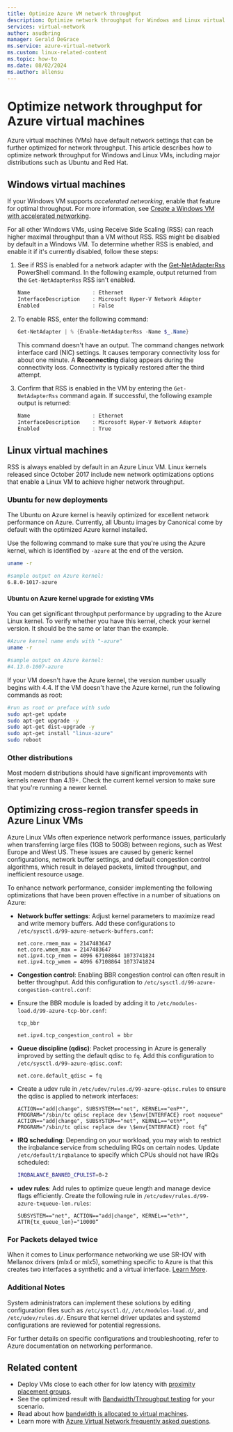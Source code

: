 ```yaml
---
title: Optimize Azure VM network throughput
description: Optimize network throughput for Windows and Linux virtual machines, including major distributions such as Ubuntu and Red Hat.
services: virtual-network
author: asudbring
manager: Gerald DeGrace
ms.service: azure-virtual-network
ms.custom: linux-related-content
ms.topic: how-to
ms.date: 08/02/2024
ms.author: allensu
---
```


# Optimize network throughput for Azure virtual machines

Azure virtual machines (VMs) have default network settings that can be further optimized for network throughput. This article describes how to optimize network throughput for Windows and Linux VMs, including major distributions such as Ubuntu and Red Hat.

## Windows virtual machines

If your Windows VM supports *accelerated networking*, enable that feature for optimal throughput. For more information, see [Create a Windows VM with accelerated networking](create-vm-accelerated-networking-powershell.md).

For all other Windows VMs, using Receive Side Scaling (RSS) can reach higher maximal throughput than a VM without RSS. RSS might be disabled by default in a Windows VM. To determine whether RSS is enabled, and enable it if it's currently disabled, follow these steps:

1. See if RSS is enabled for a network adapter with the [Get-NetAdapterRss](/powershell/module/netadapter/get-netadapterrss) PowerShell command. In the following example, output returned from the `Get-NetAdapterRss` RSS isn't enabled.

   ```powershell
   Name                    : Ethernet
   InterfaceDescription    : Microsoft Hyper-V Network Adapter
   Enabled                 : False
   ```

1. To enable RSS, enter the following command:

   ```powershell
   Get-NetAdapter | % {Enable-NetAdapterRss -Name $_.Name}
   ```

   This command doesn't have an output. The command changes network interface card (NIC) settings. It causes temporary connectivity loss for about one minute. A **Reconnecting** dialog appears during the connectivity loss. Connectivity is typically restored after the third attempt.

1. Confirm that RSS is enabled in the VM by entering the `Get-NetAdapterRss` command again. If successful, the following example output is returned:

   ```powershell
   Name                    : Ethernet
   InterfaceDescription    : Microsoft Hyper-V Network Adapter
   Enabled                 : True
   ```

## Linux virtual machines

RSS is always enabled by default in an Azure Linux VM. Linux kernels released since October 2017 include new network optimizations options that enable a Linux VM to achieve higher network throughput.

### Ubuntu for new deployments

The Ubuntu on Azure kernel is heavily optimized for excellent network performance on Azure. Currently, all Ubuntu images by Canonical come by default with the optimized Azure kernel installed.

Use the following command to make sure that you're using the Azure kernel, which is identified by `-azure` at the end of the version.

```bash
uname -r

#sample output on Azure kernel:
6.8.0-1017-azure
```

#### Ubuntu on Azure kernel upgrade for existing VMs

You can get significant throughput performance by upgrading to the Azure Linux kernel. To verify whether you have this kernel, check your kernel version. It should be the same or later than the example.

```bash
#Azure kernel name ends with "-azure"
uname -r

#sample output on Azure kernel:
#4.13.0-1007-azure
```

If your VM doesn't have the Azure kernel, the version number usually begins with 4.4. If the VM doesn't have the Azure kernel, run the following commands as root:

```bash
#run as root or preface with sudo
sudo apt-get update
sudo apt-get upgrade -y
sudo apt-get dist-upgrade -y
sudo apt-get install "linux-azure"
sudo reboot
```

### Other distributions

Most modern distributions should have significant improvements with kernels newer than 4.19+. Check the current kernel version to make sure that you're running a newer kernel.

## Optimizing cross-region transfer speeds in Azure Linux VMs

Azure Linux VMs often experience network performance issues, particularly when transferring large files (1GB to 50GB) between regions, such as West Europe and West US. These issues are caused by generic kernel configurations, network buffer settings, and default congestion control algorithms, which result in delayed packets, limited throughput, and inefficient resource usage. 

To enhance network performance, consider implementing the following optimizations that have been proven effective in a number of situations on Azure:

- **Network buffer settings**: Adjust kernel parameters to maximize read and write memory buffers. Add these configurations to `/etc/sysctl.d/99-azure-network-buffers.conf`: 

  ```plaintext
  net.core.rmem_max = 2147483647 
  net.core.wmem_max = 2147483647 
  net.ipv4.tcp_rmem = 4096 67108864 1073741824 
  net.ipv4.tcp_wmem = 4096 67108864 1073741824 
  ```
 
- **Congestion control**: Enabling BBR congestion control can often result in better throughput. Add this configuration to `/etc/sysctl.d/99-azure-congestion-control.conf`: 

- Ensure the BBR module is loaded by adding it to `/etc/modules-load.d/99-azure-tcp-bbr.conf`: 

  ```plaintext
  tcp_bbr 
  ```

  ```plaintext
  net.ipv4.tcp_congestion_control = bbr 
  ```

- **Queue discipline (qdisc)**: Packet processing in Azure is generally improved by setting the default qdisc to `fq`. Add this configuration to `/etc/sysctl.d/99-azure-qdisc.conf`: 

  ```plaintext
  net.core.default_qdisc = fq 
  ```

- Create a udev rule in `/etc/udev/rules.d/99-azure-qdisc.rules` to ensure the qdisc is applied to network interfaces: 

  ```plaintext
  ACTION=="add|change", SUBSYSTEM=="net", KERNEL=="enP*", PROGRAM="/sbin/tc qdisc replace dev \$env{INTERFACE} root noqueue" 
  ACTION=="add|change", SUBSYSTEM=="net", KERNEL=="eth*", PROGRAM="/sbin/tc qdisc replace dev \$env{INTERFACE} root fq“ 
  ```

- **IRQ scheduling**: Depending on your workload, you may wish to restrict the irqbalance service from scheduling IRQs on certain nodes. Update `/etc/default/irqbalance` to specify which CPUs should not have IRQs scheduled: 

  ```bash
  IRQBALANCE_BANNED_CPULIST=0-2 
  ```

- **udev rules**: Add rules to optimize queue length and manage device flags efficiently. Create the following rule in `/etc/udev/rules.d/99-azure-txqueue-len.rules`: 

  ```plaintext
  SUBSYSTEM=="net", ACTION=="add|change", KERNEL=="eth*", ATTR{tx_queue_len}="10000“ 
  ```

### For Packets delayed twice 

When it comes to Linux performance networking we use SR-IOV with Mellanox drivers (mlx4 or mlx5), something specific to Azure is that this creates two interfaces a synthetic and a virtual interface. [Learn More](/azure/virtual-network/accelerated-networking-how-it-works).  
 

### Additional Notes 

System administrators can implement these solutions by editing configuration files such as `/etc/sysctl.d/`, `/etc/modules-load.d/`, and `/etc/udev/rules.d/`. Ensure that kernel driver updates and systemd configurations are reviewed for potential regressions. 

For further details on specific configurations and troubleshooting, refer to Azure documentation on networking performance. 

## Related content

- Deploy VMs close to each other for low latency with [proximity placement groups](/azure/virtual-machines/co-location).
- See the optimized result with [Bandwidth/Throughput testing](virtual-network-bandwidth-testing.md) for your scenario.
- Read about how [bandwidth is allocated to virtual machines](virtual-machine-network-throughput.md).
- Learn more with [Azure Virtual Network frequently asked questions](virtual-networks-faq.md).